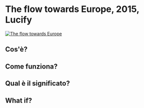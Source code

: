 # The flow towards Europe, 2015, Lucify

[![The flow towards Europe](https://www.healthonthemove.net/wp-content/uploads/2019/04/the-flow-towards-europe.jpg "Shiprock, New Mexico by Beau Rogers")](https://www.lucify.com/the-flow-towards-europe/)

## Cos'è?

## Come funziona?

## Qual è il significato?

## What if?
